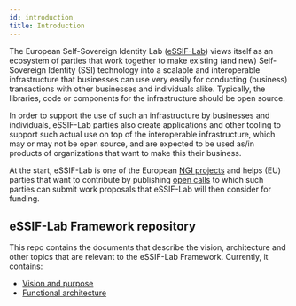 ```yaml
---
id: introduction
title: Introduction
---
```


The European Self-Sovereign Identity Lab ([eSSIF-Lab](https://essif-lab.eu/)) views itself as an ecosystem of parties 
that work together to make existing (and new) Self-Sovereign Identity (SSI) technology into 
a scalable and interoperable infrastructure that businesses can use very easily
for conducting (business) transactions with other businesses and individuals alike.
Typically, the libraries, code or components for the infrastructure should be open source.

In order to support the use of such an infrastructure by businesses and individuals,
eSSIF-Lab parties also create applications and other tooling to support such actual use
on top of the interoperable infrastructure, which may or may not be open source,
and are expected to be used as/in products of organizations that want to make this their business.

At the start, eSSIF-Lab is one of the European [NGI projects](https://www.ngi.eu/ngi-projects/)
and helps (EU) parties that want to contribute by publishing [open calls](https://essif-lab.eu/?page_id=134) 
to which such parties can submit work proposals that eSSIF-Lab will then consider for funding.

## eSSIF-Lab Framework repository

This repo contains the documents that describe the vision, architecture and other
topics that are relevant to the eSSIF-Lab Framework. Currently, it contains:

- [Vision and purpose](vision-and-purpose)
- [Functional architecture](functional-architecture)
